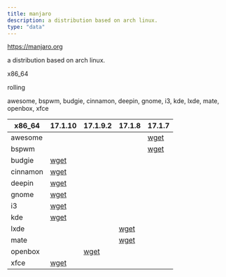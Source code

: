 ```yaml
---
title: manjaro 
description: a distribution based on arch linux.
type: "data"
---
```


<div class="ascii-art">
<script>
 document.write(loadFile("/ascii/manjaro"));
</script>
</div>

https://manjaro.org

a distribution based on arch linux.

 x86_64

 rolling

 awesome, bspwm, budgie, cinnamon, deepin, gnome, i3, kde, lxde, mate, openbox, xfce

|x86_64|17.1.10|17.1.9.2|17.1.8|17.1.7|
|-----|-----|-----|-----|-----|
|awesome||||[wget](https://osdn.net/dl/manjaro-community/manjaro-awesome-17.1.7-stable-x86_64.iso)|
|bspwm||||[wget](https://osdn.net/dl/manjaro-community/manjaro-bspwm-17.1.7-stable-x86_64.iso)|
|budgie|[wget](https://osdn.net/dl/manjaro-community/manjaro-budgie-17.1.10-stable-x86_64.iso)||||
|cinnamon|[wget](https://osdn.net/dl/manjaro-community/manjaro-cinnamon-17.1.10-stable-x86_64.iso)||||
|deepin|[wget](https://osdn.net/dl/manjaro-community/manjaro-deepin-17.1.10-stable-x86_64.iso)||||
|gnome|[wget](https://osdn.net/dl/manjaro/manjaro-gnome-17.1.10-stable-x86_64.iso)||||
|i3|[wget](https://osdn.net/dl/manjaro-community/manjaro-i3-17.1.9-stable-x86_64.iso)||||
|kde|[wget](https://osdn.net/dl/manjaro/manjaro-kde-17.1.10-stable-x86_64.iso)||||
|lxde|||[wget](https://osdn.net/dl/manjaro-community/manjaro-lxde-17.1.8-stable-x86_64.iso)||
|mate|||[wget](https://osdn.net/dl/manjaro-community/manjaro-mate-17.1.10-stable-x86_64.iso)||
|openbox||[wget](https://osdn.net/dl/manjaro-community/manjaro-openbox-17.1.9.2-stable-x86_64.iso)|||
|xfce|[wget](https://osdn.net/dl/manjaro/manjaro-xfce-17.1.10-stable-x86_64.iso)||||
